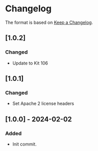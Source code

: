 ﻿# Changelog
The format is based on [Keep a Changelog](https://keepachangelog.com/en/1.0.0/).

## [1.0.2]
### Changed
- Update to Kit 106

## [1.0.1]
### Changed
- Set Apache 2 license headers

## [1.0.0] - 2024-02-02
### Added
- Init commit.
